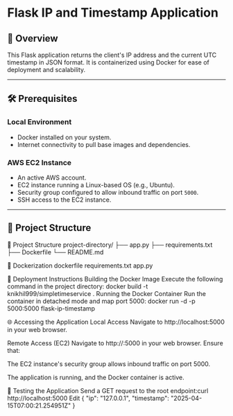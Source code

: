 # Flask IP and Timestamp Application

## 📄 Overview
This Flask application returns the client's IP address and the current UTC timestamp in JSON format. It is containerized using Docker for ease of deployment and scalability.

---

## 🛠️ Prerequisites

### Local Environment
- Docker installed on your system.
- Internet connectivity to pull base images and dependencies.

### AWS EC2 Instance
- An active AWS account.
- EC2 instance running a Linux-based OS (e.g., Ubuntu).
- Security group configured to allow inbound traffic on port `5000`.
- SSH access to the EC2 instance.

---

## 📁 Project Structure

📁 Project Structure
project-directory/
├── app.py
├── requirements.txt
├── Dockerfile
└── README.md

🐳 Dockerization
dockerfile
requirements.txt
app.py


🚀 Deployment Instructions
Building the Docker Image
Execute the following command in the project directory:​
docker build -t knikhil999/simpletimeservice .
Running the Docker Container
Run the container in detached mode and map port 5000:​
docker run -d -p 5000:5000 flask-ip-timestamp

🌐 Accessing the Application
Local Access
Navigate to http://localhost:5000 in your web browser.​

Remote Access (EC2)
Navigate to http://<EC2-Public-IP>:5000 in your web browser. Ensure that:​

The EC2 instance's security group allows inbound traffic on port 5000.

The application is running, and the Docker container is active.​

🧪 Testing the Application
Send a GET request to the root endpoint:​
curl http://localhost:5000
Edit
{
  "ip": "127.0.0.1",
  "timestamp": "2025-04-15T07:00:21.254951Z"
}

